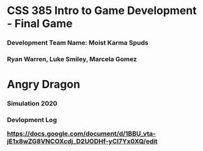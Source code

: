 # CSS 385 Intro to Game Development - Final Game
  <h3> Development Team Name: Moist Karma Spuds
    <h3> Ryan Warren, Luke Smiley, Marcela Gomez
      
     
<h1> Angry Dragon 

<h3> Simulation 2020 
  
  <h3> Devlopment Log
  
  
  https://docs.google.com/document/d/1BBU_vta-jE1x8wZG8VNCOXcdj_D2UODHf-yCI7Yx0XQ/edit
  
  

 
  
  
     
